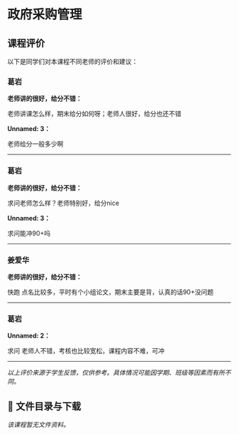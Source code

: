 # 政府采购管理

## 课程评价

以下是同学们对本课程不同老师的评价和建议：

### 葛岩

**老师讲的很好，给分不错：**

老师讲课怎么样，期末给分如何呀；老师人很好，给分也还不错

**Unnamed: 3：**

老师给分一般多少啊

---

### 葛岩

**老师讲的很好，给分不错：**

求问老师怎么样？老师特别好，给分nice

**Unnamed: 3：**

求问能冲90+吗

---

### 姜爱华

**老师讲的很好，给分不错：**

快跑 点名比较多，平时有个小组论文，期末主要是背，认真的话90+没问题

---

### 葛岩

**Unnamed: 2：**

求问 老师人不错，考核也比较宽松，课程内容不难，可冲

---

*以上评价来源于学生反馈，仅供参考。具体情况可能因学期、班级等因素而有所不同。*
## 📄 文件目录与下载

_该课程暂无文件资料。_
